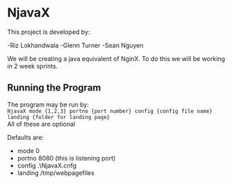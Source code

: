 # NjavaX
This project is developed by:

-Riz Lokhandwala
-Glenn Turner
-Sean Nguyen

We will be creating a java equivalent of NginX. To do this we will be working in 2 week sprints.

## Running the Program

The program may be run by:  
```NjavaX mode {1,2,3} portno {port number} config {config file name} landing {folder for landing page}```  
All of these are optional  
  
Defaults are:
- mode 0
- portno 8080 (this is listening port)
- config .\NjavaX.cnfg
- landing /tmp/webpagefiles
